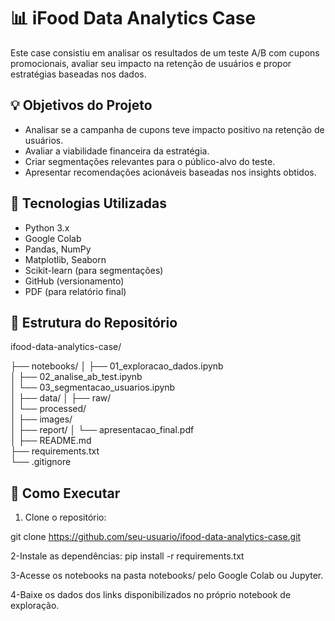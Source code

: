 # 📊 iFood Data Analytics Case

Este case consistiu em analisar os resultados de um teste A/B com cupons promocionais, avaliar seu impacto na retenção de usuários e propor estratégias baseadas nos dados.



## 💡 Objetivos do Projeto

- Analisar se a campanha de cupons teve impacto positivo na retenção de usuários.
- Avaliar a viabilidade financeira da estratégia.
- Criar segmentações relevantes para o público-alvo do teste.
- Apresentar recomendações acionáveis baseadas nos insights obtidos.


## 🧰 Tecnologias Utilizadas

- Python 3.x
- Google Colab
- Pandas, NumPy
- Matplotlib, Seaborn
- Scikit-learn (para segmentações)
- GitHub (versionamento)
- PDF (para relatório final)


## 📁 Estrutura do Repositório


ifood-data-analytics-case/



├── notebooks/
│   ├── 01_exploracao_dados.ipynb     
│   ├── 02_analise_ab_test.ipynb        
│   └── 03_segmentacao_usuarios.ipynb  
│
├── data/
│   ├── raw/                           
│   └── processed/                     
│
├── images/                   
│
├── report/
│   └── apresentacao_final.pdf       
│
├── README.md                          
├── requirements.txt                    
└── .gitignore  




## 🚀 Como Executar
1. Clone o repositório:
   
git clone https://github.com/seu-usuario/ifood-data-analytics-case.git

2-Instale as dependências:
pip install -r requirements.txt

3-Acesse os notebooks na pasta notebooks/ pelo Google Colab ou Jupyter.

4-Baixe os dados dos links disponibilizados no próprio notebook de exploração.
